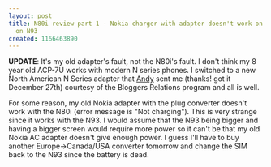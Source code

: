 ```yaml
---
layout: post
title: N80i review part 1 - Nokia charger with adapter doesn't work on N80i, works
  on N93
created: 1166463890
---
```

<p>
<strong>UPDATE</strong>: It's my old adapter's fault, not the N80i's fault. I don't think my 8 year old ACP-7U works with modern N series phones.  I switched to a new North American N Series adapter that <a href="http://andyabramson.blogs.com/voipwatch/">Andy</a> sent me (thanks! got it December 27th) courtesy of the Bloggers Relations program and all is well.
</p><p>
For some reason, my old Nokia adapter with the plug converter doesn't work with the N80i (error message is "Not charging"). This is very strange since it works with the N93. I would assume that the N93 being bigger and having a bigger screen would require more power so it can't be that my old Nokia AC adapter doesn't give enough power. I guess I'll have to buy another Europe-&gt;Canada/USA converter tomorrow and change the SIM back to the N93 since the battery is dead.
</p>

